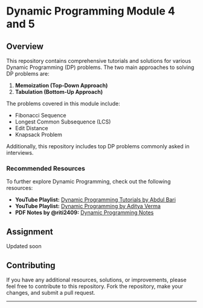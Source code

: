 # Dynamic Programming Module 4 and 5

## Overview

This repository contains comprehensive tutorials and solutions for various Dynamic Programming (DP) problems. The two main approaches to solving DP problems are:

1. **Memoization (Top-Down Approach)**
2. **Tabulation (Bottom-Up Approach)**

The problems covered in this module include:

- Fibonacci Sequence
- Longest Common Subsequence (LCS)
- Edit Distance
- Knapsack Problem

Additionally, this repository includes top DP problems commonly asked in interviews.


### Recommended Resources

To further explore Dynamic Programming, check out the following resources:

- **YouTube Playlist:** [Dynamic Programming Tutorials  by Abdul Bari](https://www.youtube.com/watch?v=5dRGRueKU3M&list=PLJULIlvhz0rE83NKhnq7acXYIeA0o1dXb)
- **YouTube Playlist:** [Dynamic Programming by Aditya Verma](https://www.youtube.com/playlist?list=PL_z_8CaSLPWekqhdCPmFohncHwz8TY2Go)
- **PDF Notes by @riti2409:** [Dynamic Programming Notes  ](https://drive.google.com/file/d/1TF2Tm1MCD_3HyrPuL1NhC8qmGV3sOs_u/view?usp=sharing)

## Assignment 

Updated soon

## Contributing

If you have any additional resources, solutions, or improvements, please feel free to contribute to this repository. Fork the repository, make your changes, and submit a pull request.


---

